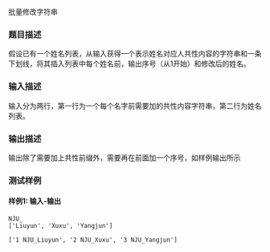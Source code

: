 批量修改字符串

### 题目描述

假设已有一个姓名列表，从输入获得一个表示姓名对应人共性内容的字符串和一条下划线，将其插入列表中每个姓名前，输出序号（从1开始）和修改后的姓名。

### 输入描述

输入分为两行，第一行为一个每个名字前需要加的共性内容字符串，第二行为姓名列表。

### 输出描述

输出除了需要加上共性前缀外，需要再在前面加一个序号，如样例输出所示

### 测试样例

#### 样例1: 输入-输出

```
NJU_
['Liuyun', 'Xuxu', 'Yangjun']
```

```
['1 NJU_Liuyun', '2 NJU_Xuxu', '3 NJU_Yangjun']
```
